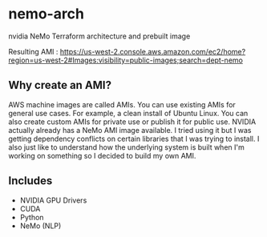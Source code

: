 # nemo-arch
nvidia NeMo Terraform architecture and prebuilt image

Resulting AMI : https://us-west-2.console.aws.amazon.com/ec2/home?region=us-west-2#Images:visibility=public-images;search=dept-nemo

## Why create an AMI?
AWS machine images are called AMIs. You can use existing AMIs for general use cases. For example, a clean install of Ubuntu Linux. You can also create custom AMIs for private use or publish it for public use.
NVIDIA actually already has a NeMo AMI image available. I tried using it but I was getting dependency conflicts on certain libraries that I was trying to install. I also just like to understand how the underlying system is built when I'm working on something so I decided to build my own AMI.

## Includes
* NVIDIA GPU Drivers
* CUDA
* Python
* NeMo (NLP)